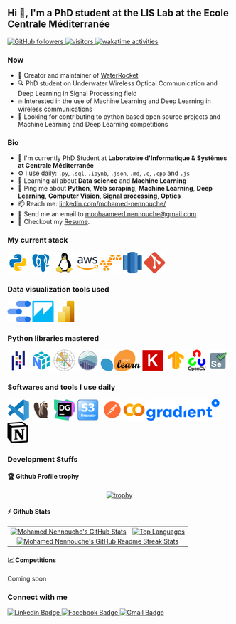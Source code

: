 ## Hi 👋, I'm a PhD student at the LIS Lab at the Ecole Centrale Méditerranée
<p align="left">
  <a href="https://github.com/MohamedNennouche?tab=followers">
    <img alt="GitHub followers" src="https://img.shields.io/github/followers/MohamedNennouche?color=green&logo=github">
  </a>
  <a href="https://github.com/MohamedNennouche/">
    <img src="https://komarev.com/ghpvc/?username=MohamedNennouche" alt="visitors" />
  </a>
  <a href="https://wakatime.com/@1dace552-f52d-4c2c-913e-eacfe1d41572">
    <img src="https://wakatime.com/badge/user/1dace552-f52d-4c2c-913e-eacfe1d41572.svg" alt="wakatime activities" />
  </a> 
</p>

### Now
- :rocket: Creator and maintainer of [WaterRocket](https://github.com/MohamedNennouche/Water-rocket-launch-simulator)
- :mag: PhD student on Underwater Wireless Optical Communication and Deep Learning in Signal Processing field
- :fire: Interested in the use of Machine Learning and Deep Learning in wireless communications
- :calendar: Looking for contributing to python based open source projects and Machine Learning and Deep Learning competitions

### Bio
- 🏢 I'm currently PhD Student at **Laboratoire d'Informatique & Systèmes at Centrale Méditerranée**
- ⚙️ I use daily: `.py`, `.sql`, `.ipynb`, `.json`,  `.md`, `.c`, `.cpp` and `.js`
- 🌱 Learning all about **Data science** and **Machine Learning**
- 💬 Ping me about **Python**, **Web scraping**, **Machine Learning**, **Deep Learning**, **Computer Vision**, **Signal processing**, **Optics**
- 📫 Reach me: [linkedin.com/mohamed-nennouche/](https://www.linkedin.com/in/mohamed-nennouche/)
- :email: Send me an email to moohaameed.nennouche@gmail.com
- 📝 Checkout my [Resume](./files/cv.pdf).

### My current stack
<img height="48" src="img/python.svg" alt="python"> <img height="48" src="img/postgresql.svg" alt="postgresql"> <img height="48" src="img/Linux.svg" alt="Linux"> <img height="48" src="img/aws.svg" alt="AWS"> <img height="48" src="img/amazon-s3.svg" alt="Amazon S3"> <img height="48" src="img/aws-redshift.svg" alt="Amazon Redshift"> <img height="48" src="img/Git.svg" alt="Git">

### Data visualization tools used
<img height="48" src="img/google-data-studio.svg" alt="Google Data Studio"> <img height="48" src="img/amazon-quicksight.svg" alt="Amazon Quicksight"> <img height="48" src="img/Power_BI.svg" alt="Power BI">

### Python libraries mastered
<img height="48" src="img/pandas.svg" alt="Pandas"> <img height="48" src="img/numpy.svg" alt="Numpy"> <img height="48" src="img/Matplotlib.svg" alt="Matplotlib"> <img height="48" src="img/seaborn.svg" alt="Seaborn"> <img height="48" src="img/Scikitlearn.svg" alt="Scikitlearn"> <img height="48" src="img/keras.svg" alt="Keras"> <img height="48" src="img/tensorflow.svg" alt="Tensorflow"> <img height="48" src="img/OpenCV.svg" alt="OpenCV"> <img height="48" src="img/selenium.svg" alt="Selenium"> 

### Softwares and tools I use daily
<img height="48" src="img/vscode.svg" alt="vscode"> <img height="48" src="img/DBeaver.svg" alt="DBeaver"> <img height="48" src="img/datagrip.svg" alt="datagrip"> <img height="48" src="img/s3browser.png" alt="s3 browser"> <img height="48" src="img/postman.svg" alt="postman"> <img height="48" src="img/colab.svg" alt="Google colab"> <img height="48" src="img/Gradient.png" alt="Paperspace Gradient"> <img height="48" src="img/notion.svg" alt="Notion">

### Development Stuffs

#### :trophy: Github Profile trophy
<div align="center">

[![trophy](https://github-profile-trophy.vercel.app/?username=MohamedNennouche&theme=onedark)](https://github.com/MohamedNennouche/github-profile-trophy)

</div>

#### ⚡ Github Stats

<table>
  <tr>
    <td>
      <a href="https://github.com/anuraghazra/github-readme-stats"> <img src="https://github-readme-stats.vercel.app/api?username=MohamedNennouche&show_icons=true&hide_border=true&&count_private=true&include_all_commits=true&theme=tokyonight" alt="Mohamed Nennouche's GitHub Stats" /> </a>
    </td>
    <td>
      <a href="https://github.com/anuraghazra/github-readme-stats"> <img src="https://github-readme-stats.vercel.app/api/top-langs/?username=MohamedNennouche&show_icons=true&hide_border=true&layout=compact&langs_count=8&theme=tokyonight" alt="Top Languages" /> </a>
    </td>
  </tr>
  <tr>
    <td colspan=2 align="center">
      <a href="https://git.io/streak-stats"> <img src="https://streak-stats.demolab.com?user=MohamedNennouche&theme=tokyonight&hide_border=true" alt="Mohamed Nennouche's GitHub Readme Streak Stats" /> </a>
    </td>
  </tr>
</table>

#### :chart_with_upwards_trend: Competitions
Coming soon

### Connect with me
<div id="social-media" style="text-align:left">
    <a href="https://www.linkedin.com/in/mohamed-nennouche/">
        <img src="https://img.shields.io/badge/linkedin-%230077B5.svg?&style=for-the-badge&logo=linkedin&logoColor=white" alt="Linkedin Badge">
    </a>
    <a href="https://www.facebook.com/mohamed.nennouche.1">
        <img src="https://img.shields.io/badge/Facebook-blue?style=for-the-badge&logo=facebook&logoColor=white" alt="Facebook Badge"/>
    </a>
    <a href="mailto:moohaameed.nennouche@gmail.com"> <img src="https://img.shields.io/badge/gmail-red?style=for-the-badge&logo=gmail&logoColor=white" alt="Gmail Badge"/></a>
</div>